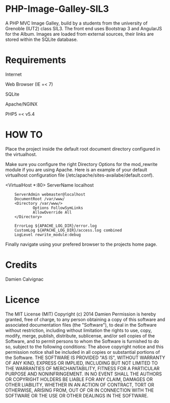 PHP-Image-Galley-SIL3
=====================

A PHP MVC Image Galley, build by a students from the university of Grenoble (IUT2) class SIL3.
The front end uses Bootstrap 3 and AngularJS for the Album.
Images are loaded from external sources, their links are stored within the SQLite database.


Requirements
============
Internet

Web Browser (IE =< 7)

SQLite

Apache/NGINX

PHP5 =< v5.4

HOW TO
======
Place the project inside the default root document directory configured in the virtualhost.

Make sure you configure the right Directory Options for the mod_rewrite module if you are using Apache. Here is an example of your default virtualhost configuration file (/etc/apache/sites-availabe/default.conf).

<VirtualHost *:80>
        ServerName localhost

        ServerAdmin webmaster@localhost
        DocumentRoot /var/www/
        <Directory /var/www/>
                Options FollowSymLinks
                AllowOverride All
        </Directory>

        ErrorLog ${APACHE_LOG_DIR}/error.log
        CustomLog ${APACHE_LOG_DIR}/access.log combined
        LogLevel rewrite_module:debug
</VirtualHost>

Finally navigate using your prefered browser to the projects home page.

Credits
=======
Damien Calvignac

Licence
=======
The MIT License (MIT)
Copyright (c) 2014 Damien
Permission is hereby granted, free of charge, to any person obtaining a copy
of this software and associated documentation files (the "Software"), to deal
in the Software without restriction, including without limitation the rights
to use, copy, modify, merge, publish, distribute, sublicense, and/or sell
copies of the Software, and to permit persons to whom the Software is
furnished to do so, subject to the following conditions:
The above copyright notice and this permission notice shall be included in all
copies or substantial portions of the Software.
THE SOFTWARE IS PROVIDED "AS IS", WITHOUT WARRANTY OF ANY KIND, EXPRESS OR
IMPLIED, INCLUDING BUT NOT LIMITED TO THE WARRANTIES OF MERCHANTABILITY,
FITNESS FOR A PARTICULAR PURPOSE AND NONINFRINGEMENT. IN NO EVENT SHALL THE
AUTHORS OR COPYRIGHT HOLDERS BE LIABLE FOR ANY CLAIM, DAMAGES OR OTHER
LIABILITY, WHETHER IN AN ACTION OF CONTRACT, TORT OR OTHERWISE, ARISING FROM,
OUT OF OR IN CONNECTION WITH THE SOFTWARE OR THE USE OR OTHER DEALINGS IN THE
SOFTWARE.